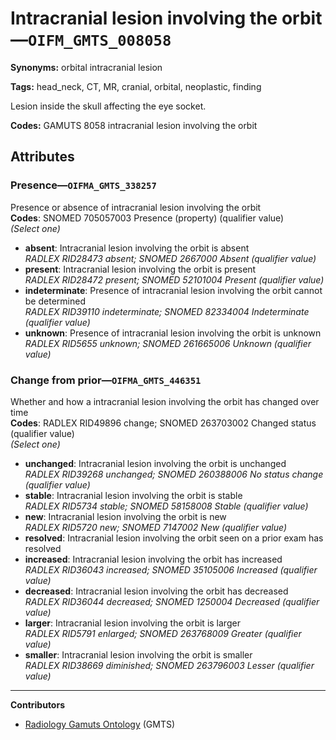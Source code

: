 # Intracranial lesion involving the orbit—`OIFM_GMTS_008058`

**Synonyms:** orbital intracranial lesion

**Tags:** head_neck, CT, MR, cranial, orbital, neoplastic, finding

Lesion inside the skull affecting the eye socket.

**Codes:** GAMUTS 8058 intracranial lesion involving the orbit

## Attributes

### Presence—`OIFMA_GMTS_338257`

Presence or absence of intracranial lesion involving the orbit  
**Codes**: SNOMED 705057003 Presence (property) (qualifier value)  
*(Select one)*

- **absent**: Intracranial lesion involving the orbit is absent  
_RADLEX RID28473 absent; SNOMED 2667000 Absent (qualifier value)_
- **present**: Intracranial lesion involving the orbit is present  
_RADLEX RID28472 present; SNOMED 52101004 Present (qualifier value)_
- **indeterminate**: Presence of intracranial lesion involving the orbit cannot be determined  
_RADLEX RID39110 indeterminate; SNOMED 82334004 Indeterminate (qualifier value)_
- **unknown**: Presence of intracranial lesion involving the orbit is unknown  
_RADLEX RID5655 unknown; SNOMED 261665006 Unknown (qualifier value)_

### Change from prior—`OIFMA_GMTS_446351`

Whether and how a intracranial lesion involving the orbit has changed over time  
**Codes**: RADLEX RID49896 change; SNOMED 263703002 Changed status (qualifier value)  
*(Select one)*

- **unchanged**: Intracranial lesion involving the orbit is unchanged  
_RADLEX RID39268 unchanged; SNOMED 260388006 No status change (qualifier value)_
- **stable**: Intracranial lesion involving the orbit is stable  
_RADLEX RID5734 stable; SNOMED 58158008 Stable (qualifier value)_
- **new**: Intracranial lesion involving the orbit is new  
_RADLEX RID5720 new; SNOMED 7147002 New (qualifier value)_
- **resolved**: Intracranial lesion involving the orbit seen on a prior exam has resolved  
- **increased**: Intracranial lesion involving the orbit has increased  
_RADLEX RID36043 increased; SNOMED 35105006 Increased (qualifier value)_
- **decreased**: Intracranial lesion involving the orbit has decreased  
_RADLEX RID36044 decreased; SNOMED 1250004 Decreased (qualifier value)_
- **larger**: Intracranial lesion involving the orbit is larger  
_RADLEX RID5791 enlarged; SNOMED 263768009 Greater (qualifier value)_
- **smaller**: Intracranial lesion involving the orbit is smaller  
_RADLEX RID38669 diminished; SNOMED 263796003 Lesser (qualifier value)_

---

**Contributors**

- [Radiology Gamuts Ontology](https://gamuts.net/) (GMTS)